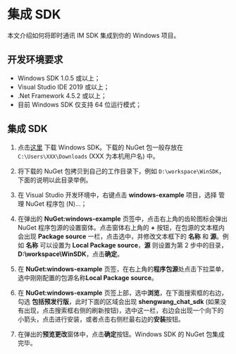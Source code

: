 # 集成 SDK

本文介绍如何将即时通讯 IM SDK 集成到你的 Windows 项目。

## 开发环境要求

- Windows SDK 1.0.5 或以上；
- Visual Studio IDE 2019 或以上；
- .Net Framework 4.5.2 或以上；
- 目前 Windows SDK 仅支持 64 位运行模式；

## 集成 SDK

1. 点击[这里](https://im.shengwang.cn/) 下载 Windows SDK。下载的 NuGet 包一般存放在 `C:\Users\XXX\Downloads` (XXX 为本机用户名) 中。
   
2. 将下载的 NuGet 包拷贝到自己的工作目录下，例如 `D:\workspace\WinSDK`，下面的说明以此目录举例。
   
3. 在 Visual Studio 开发环境中，右键点击 **windows-example** 项目，选择 管理 NuGet 程序包 (N)...；

4. 在弹出的 **NuGet:windows-example** 页签中，点击右上角的齿轮图标会弹出 NuGet 程序包源的设置窗体。点击窗体右上角的 **+** 按钮，在包源的文本框内会出现 **Package source** 一栏，点击选中，并修改文本框下的 **名称** 和 **源**。例如 **名称** 可以设置为 **Local Package source**，**源** 则设置为第 2 步中的目录，**D:\workspace\WinSDK**，点击**确定**。

5. 在 **NuGet:windows-example** 页签，在右上角的**程序包源**处点击下拉菜单，选中刚刚配置的包源名称**Local Package source**。

6. 在 **NuGet:windows-example** 页签上部，选中**浏览**，在下面搜索框的右边，勾选 **包括预发行版**，此时下面的区域会出现 **shengwang_chat_sdk** (如果没有出现，点击搜索框右侧的刷新按钮)，选中这一栏，右边会出现一个向下的小箭头，点击进行安装，或者点击右侧栏最右边的**安装**按钮。
   
7. 在弹出的**预览更改**窗体中，点击**确定**按钮。Windows SDK 的 NuGet 包集成完毕。
